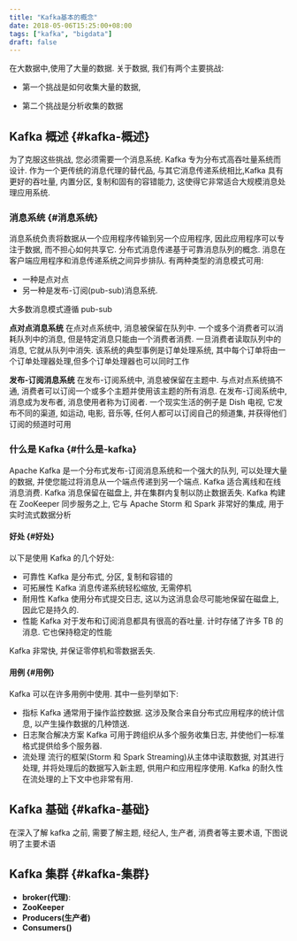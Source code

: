 ```yaml
---
title: "Kafka基本的概念"
date: 2018-05-06T15:25:00+08:00
tags: ["kafka", "bigdata"]
draft: false
---
```


在大数据中,使用了大量的数据. 关于数据, 我们有两个主要挑战:

-   第一个挑战是如何收集大量的数据,
-   第二个挑战是分析收集的数据

    <!--more-->


## Kafka 概述 {#kafka-概述}

为了克服这些挑战, 您必须需要一个消息系统. Kafka 专为分布式高吞吐量系统而设计. 作为一个更传统的消息代理的替代品, 与其它消息传递系统相比,Kafka 具有更好的吞吐量, 内置分区, 复制和固有的容错能力, 这使得它非常适合大规模消息处理应用系统.


### 消息系统 {#消息系统}

消息系统负责将数据从一个应用程序传输到另一个应用程序, 因此应用程序可以专注于数据, 而不担心如何共享它. 分布式消息传递基于可靠消息队列的概念. 消息在客户端应用程序和消息传递系统之间异步排队. 有两种类型的消息模式可用:

-   一种是点对点
-   另一种是发布-订阅(pub-sub)消息系统.

大多数消息模式遵循 pub-sub

**点对点消息系统**
在点对点系统中, 消息被保留在队列中. 一个或多个消费者可以消耗队列中的消息, 但是特定消息只能由一个消费者消费. 一旦消费者读取队列中的消息, 它就从队列中消失. 该系统的典型事例是订单处理系统, 其中每个订单将由一个订单处理器处理,但多个订单处理器也可以同时工作

**发布-订阅消息系统**
在发布-订阅系统中, 消息被保留在主题中. 与点对点系统搞不通, 消费者可以订阅一个或多个主题并使用该主题的所有消息. 在发布-订阅系统中, 消息成为发布者, 消息使用者称为订阅者. 一个现实生活的例子是 Dish 电视, 它发布不同的渠道, 如运动, 电影, 音乐等, 任何人都可以订阅自己的频道集, 并获得他们订阅的频道时可用


### 什么是 Kafka {#什么是-kafka}

Apache Kafka 是一个分布式发布-订阅消息系统和一个强大的队列, 可以处理大量的数据, 并使您能过将消息从一个端点传递到另一个端点. Kafka 适合离线和在线消息消费. Kafka 消息保留在磁盘上, 并在集群内复制以防止数据丢失. Kafka 构建在 ZooKeeper 同步服务之上, 它与 Apache Storm 和 Spark 非常好的集成, 用于实时流式数据分析


#### 好处 {#好处}

以下是使用 Kafka 的几个好处:

-   可靠性 Kafka 是分布式, 分区, 复制和容错的
-   可拓展性 Kafka 消息传递系统轻松缩放, 无需停机
-   耐用性 Kafka 使用分布式提交日志, 这以为这消息会尽可能地保留在磁盘上, 因此它是持久的.
-   性能 Kafka 对于发布和订阅消息都具有很高的吞吐量. 计时存储了许多 TB 的消息. 它也保持稳定的性能

Kafka 非常快, 并保证零停机和零数据丢失.


#### 用例 {#用例}

Kafka 可以在许多用例中使用. 其中一些列举如下:

-   指标 Kafka 通常用于操作监控数据. 这涉及聚合来自分布式应用程序的统计信息, 以产生操作数据的几种馈送.
-   日志聚合解决方案 Kafka 可用于跨组织从多个服务收集日志, 并使他们一标准格式提供给多个服务器.
-   流处理 流行的框架(Storm 和 Spark Streaming)从主体中读取数据, 对其进行处理, 并将处理后的数据写入新主题, 供用户和应用程序使用. Kafka 的耐久性在流处理的上下文中也非常有用.


## Kafka 基础 {#kafka-基础}

在深入了解 kafka 之前, 需要了解主题, 经纪人, 生产者, 消费者等主要术语, 下图说明了主要术语


## Kafka 集群 {#kafka-集群}

-   **broker(代理)**:
-   **ZooKeeper**
-   **Producers(生产者)**
-   **Consumers()**
